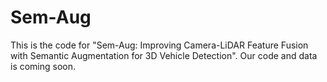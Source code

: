# Sem-Aug
This is the code for "Sem-Aug: Improving Camera-LiDAR Feature Fusion with Semantic Augmentation for 3D Vehicle Detection". Our code and data is coming soon.
